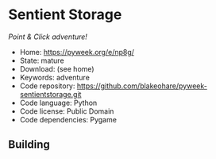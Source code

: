# Sentient Storage

_Point & Click adventure!_

- Home: https://pyweek.org/e/np8g/
- State: mature
- Download: (see home)
- Keywords: adventure
- Code repository: https://github.com/blakeohare/pyweek-sentientstorage.git
- Code language: Python
- Code license: Public Domain
- Code dependencies: Pygame

## Building


